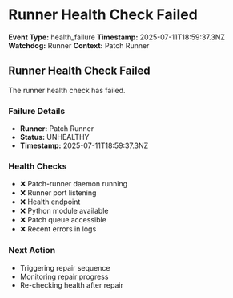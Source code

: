 # Runner Health Check Failed

**Event Type:** health_failure
**Timestamp:** 2025-07-11T18:59:37.3NZ
**Watchdog:** Runner
**Context:** Patch Runner


## Runner Health Check Failed

The runner health check has failed.

### Failure Details
- **Runner:** Patch Runner
- **Status:** UNHEALTHY
- **Timestamp:** 2025-07-11T18:59:37.3NZ

### Health Checks
- ❌ Patch-runner daemon running
- ❌ Runner port listening
- ❌ Health endpoint
- ❌ Python module available
- ❌ Patch queue accessible
- ❌ Recent errors in logs

### Next Action
- Triggering repair sequence
- Monitoring repair progress
- Re-checking health after repair


